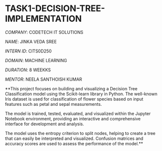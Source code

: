 # TASK1-DECISION-TREE-IMPLEMENTATION

*COMPANY*: CODETECH IT SOLUTIONS

*NAME*: JINKA VEDA SREE

*INTERN ID*: CITS0D250

*DOMAIN*: MACHINE LEARNING

*DURATION*: 8 WEEKKS

*MENTOR*: NEELA SANTHOISH KUMAR

**This project focuses on building and visualizing a Decision Tree Classification model using the Scikit-learn library in Python. The well-known Iris dataset is used for classification of flower species based on input features such as petal and sepal measurements.

The model is trained, tested, evaluated, and visualized within the Jupyter Notebook environment, providing an interactive and comprehensive interface for development and analysis.

The model uses the entropy criterion to split nodes, helping to create a tree that can easily be interpreted and visualized. Confusion matrices and accuracy scores are used to assess the performance of the model.**
